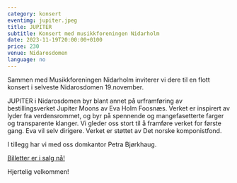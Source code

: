 ```yaml
---
category: konsert
eventimg: jupiter.jpeg
title: JUPITER
subtitle: Konsert med musikkforeningen Nidarholm
date: 2023-11-19T20:00:00+0100
price: 230
venue: Nidarosdomen
language: no
---
```

Sammen med Musikkforeningen Nidarholm inviterer vi dere til en flott konsert i selveste Nidarosdomen 19.november. 

JUPITER i Nidarosdomen byr blant annet på urframføring av bestillingsverket Jupiter Moons av Eva Holm Foosnæs. Verket er inspirert av lyder fra verdensrommet, og byr på spennende og mangefasetterte farger og transparente klanger. Vi gleder oss stort til å framføre verket for første gang. Eva vil selv dirigere. 
Verket er støttet av Det norske komponistfond. 

I tillegg har vi med oss domkantor Petra Bjørkhaug.

[Billetter er i salg nå!](https://nidarholm.hoopla.no/sales/event/2304075777?fbclid=IwAR13ETEdLxQUq3qFe7L0IYLo-tkurjEGjYnE8e6YiKNgpYt0IwUeyz61I-8&promo=aurum) 

Hjertelig velkommen!
